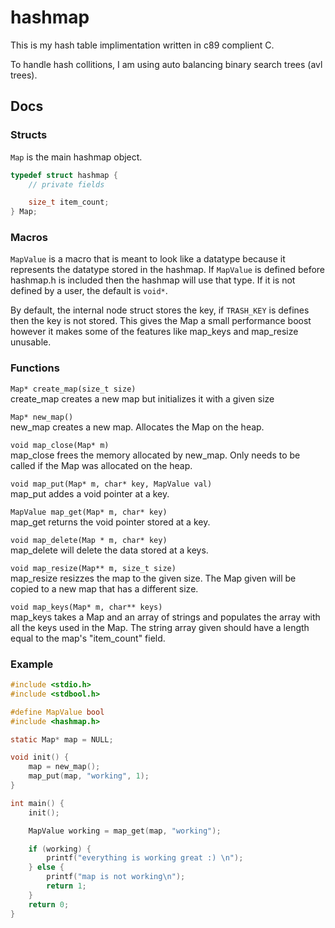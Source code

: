 # hashmap

This is my hash table implimentation written in c89 complient C.

To handle hash collitions, I am using auto balancing binary search trees (avl trees).

## Docs
### Structs
`Map` is the main hashmap object.
```c
typedef struct hashmap {
	// private fields

	size_t item_count;
} Map;
```

### Macros
`MapValue` is a macro that is meant to look like a datatype because it represents
the datatype stored in the hashmap. If `MapValue` is defined before hashmap.h is
included then the hashmap will use that type. If it is not defined by a user, the
default is `void*`.

By default, the internal node struct stores the key, if `TRASH_KEY` is defines then
the key is not stored. This gives the Map a small performance boost however
it makes some of the features like map_keys and map_resize unusable.

### Functions
`Map* create_map(size_t size)`<br>
create_map creates a new map but initializes it with a given size

`Map* new_map()`<br>
new_map creates a new map. Allocates the Map on the heap.

`void map_close(Map* m)`<br>
map_close frees the memory allocated by new_map. Only needs to be called if the Map was allocated on the heap.

`void map_put(Map* m, char* key, MapValue val)`<br>
map_put addes a void pointer at a key.

`MapValue map_get(Map* m, char* key)`<br>
map_get returns the void pointer stored at a key.

`void map_delete(Map * m, char* key)`<br>
map_delete will delete the data stored at a keys.

`void map_resize(Map** m, size_t size)`<br>
map_resize resizzes the map to the given size. The Map given will be copied
to a new map that has a different size.

`void map_keys(Map* m, char** keys)`<br>
map_keys takes a Map and an array of strings and populates the array with
all the keys used in the Map.
The string array given should have a length equal to the map's "item_count"
field.

### Example
```c
#include <stdio.h>
#include <stdbool.h>

#define MapValue bool
#include <hashmap.h>

static Map* map = NULL;

void init() {
	map = new_map();
	map_put(map, "working", 1);
}

int main() {
	init();

	MapValue working = map_get(map, "working");

	if (working) {
		printf("everything is working great :) \n");
	} else {
		printf("map is not working\n");
		return 1;
	}
	return 0;
}
```
